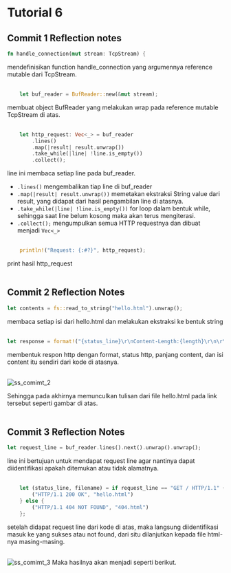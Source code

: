 # Tutorial 6

## Commit 1 Reflection notes
```rust
fn handle_connection(mut stream: TcpStream) { 
```
mendefinisikan function handle_connection yang argumennya reference mutable dari TcpStream. 
<br><br>

```rust
    let buf_reader = BufReader::new(&mut stream);
```
membuat object BufReader yang melakukan wrap pada reference mutable TcpStream di atas. 
<br><br>

```rust
    let http_request: Vec<_> = buf_reader
        .lines()
        .map(|result| result.unwrap())
        .take_while(|line| !line.is_empty())
        .collect();
```
line ini membaca setiap line pada buf_reader. 
- ```.lines()``` mengembalikan tiap line di buf_reader
- ```.map(|result| result.unwrap())``` memetakan ekstraksi String value dari result, yang didapat dari hasil pengambilan line di atasnya.
- ```.take_while(|line| !line.is_empty())``` for loop dalam bentuk while, sehingga saat line belum kosong maka akan terus mengiterasi.
- ```.collect();``` mengumpulkan semua HTTP requestnya dan dibuat menjadi ```Vec<_>``` 
<br><br>

```rust
    println!("Request: {:#?}", http_request);
```
print hasil http_request 
<br><br>

## Commit 2 Reflection Notes
```rust
let contents = fs::read_to_string("hello.html").unwrap();
```
membaca setiap isi dari hello.html dan melakukan ekstraksi ke bentuk string
<br><br>

```rust
let response = format!("{status_line}\r\nContent-Length:{length}\r\n\r\n{contents}");
```
membentuk respon http dengan format, status http, panjang content, dan isi content itu sendiri dari kode di atasnya.
<br><br>

![ss_comimt_2](https://github.com/tiffanyadisuryo/advprog-module6/assets/119838581/c6c6130a-86eb-444e-a77e-ac9145fce970)

Sehingga pada akhirnya memunculkan tulisan dari file hello.html pada link tersebut seperti gambar di atas.
<br><br>

## Commit 3 Reflection Notes
```rust
let request_line = buf_reader.lines().next().unwrap().unwrap();
```
line ini bertujuan untuk mendapat request line agar nantinya dapat diidentifikasi apakah ditemukan atau tidak alamatnya.
<br><br>

```rust
    let (status_line, filename) = if request_line == "GET / HTTP/1.1" {
        ("HTTP/1.1 200 OK", "hello.html")
    } else {
        ("HTTP/1.1 404 NOT FOUND", "404.html")
    };
```
setelah didapat request line dari kode di atas, maka langsung diidentifikasi masuk ke yang sukses atau not found, dari situ dilanjutkan kepada file html-nya masing-masing.
<br><br>

![ss_comimt_3](https://github.com/tiffanyadisuryo/advprog-module6/assets/119838581/9824fa51-5aa6-4055-b658-1857ff5f66bd)
Maka hasilnya akan menjadi seperti berikut.
